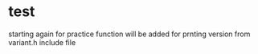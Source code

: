 # test
starting again for practice 
function will be added for prnting version from variant.h include file 
